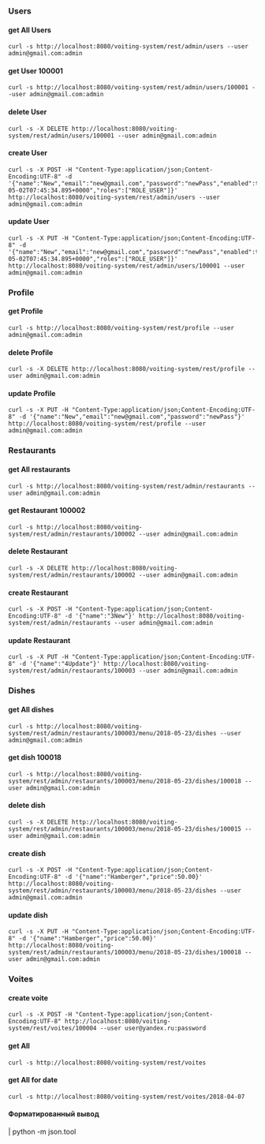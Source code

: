 ### Users

#### get All Users
    curl -s http://localhost:8080/voiting-system/rest/admin/users --user admin@gmail.com:admin

#### get User 100001
    curl -s http://localhost:8080/voiting-system/rest/admin/users/100001 --user admin@gmail.com:admin

#### delete User
    curl -s -X DELETE http://localhost:8080/voiting-system/rest/admin/users/100001 --user admin@gmail.com:admin

#### create User
    curl -s -X POST -H "Content-Type:application/json;Content-Encoding:UTF-8" -d '{"name":"New","email":"new@gmail.com","password":"newPass","enabled":true,"registered":"2018-05-02T07:45:34.895+0000","roles":["ROLE_USER"]}' http://localhost:8080/voiting-system/rest/admin/users --user admin@gmail.com:admin

#### update User
    curl -s -X PUT -H "Content-Type:application/json;Content-Encoding:UTF-8" -d '{"name":"New","email":"new@gmail.com","password":"newPass","enabled":true,"registered":"2018-05-02T07:45:34.895+0000","roles":["ROLE_USER"]}' http://localhost:8080/voiting-system/rest/admin/users/100001 --user admin@gmail.com:admin


### Profile

#### get Profile
    curl -s http://localhost:8080/voiting-system/rest/profile --user admin@gmail.com:admin

#### delete Profile
    curl -s -X DELETE http://localhost:8080/voiting-system/rest/profile --user admin@gmail.com:admin

#### update Profile
    curl -s -X PUT -H "Content-Type:application/json;Content-Encoding:UTF-8" -d '{"name":"New","email":"new@gmail.com","password":"newPass"}' http://localhost:8080/voiting-system/rest/profile --user admin@gmail.com:admin


### Restaurants

#### get All restaurants
    curl -s http://localhost:8080/voiting-system/rest/admin/restaurants --user admin@gmail.com:admin

#### get Restaurant 100002
    curl -s http://localhost:8080/voiting-system/rest/admin/restaurants/100002 --user admin@gmail.com:admin

#### delete Restaurant
    curl -s -X DELETE http://localhost:8080/voiting-system/rest/admin/restaurants/100002 --user admin@gmail.com:admin

#### create Restaurant
    curl -s -X POST -H "Content-Type:application/json;Content-Encoding:UTF-8" -d '{"name":"3New"}' http://localhost:8080/voiting-system/rest/admin/restaurants --user admin@gmail.com:admin

#### update Restaurant
    curl -s -X PUT -H "Content-Type:application/json;Content-Encoding:UTF-8" -d '{"name":"4Update"}' http://localhost:8080/voiting-system/rest/admin/restaurants/100003 --user admin@gmail.com:admin



### Dishes

#### get All dishes
    curl -s http://localhost:8080/voiting-system/rest/admin/restaurants/100003/menu/2018-05-23/dishes --user admin@gmail.com:admin

#### get dish 100018
    curl -s http://localhost:8080/voiting-system/rest/admin/restaurants/100003/menu/2018-05-23/dishes/100018 --user admin@gmail.com:admin

#### delete dish
    curl -s -X DELETE http://localhost:8080/voiting-system/rest/admin/restaurants/100003/menu/2018-05-23/dishes/100015 --user admin@gmail.com:admin

#### create dish
    curl -s -X POST -H "Content-Type:application/json;Content-Encoding:UTF-8" -d '{"name":"Hamberger","price":50.00}' http://localhost:8080/voiting-system/rest/admin/restaurants/100003/menu/2018-05-23/dishes --user admin@gmail.com:admin

#### update dish
    curl -s -X PUT -H "Content-Type:application/json;Content-Encoding:UTF-8" -d '{"name":"Hamberger","price":50.00}' http://localhost:8080/voiting-system/rest/admin/restaurants/100003/menu/2018-05-23/dishes/100018 --user admin@gmail.com:admin


### Voites

#### create voite
    curl -s -X POST -H "Content-Type:application/json;Content-Encoding:UTF-8" http://localhost:8080/voiting-system/rest/voites/100004 --user user@yandex.ru:password

#### get All 
    curl -s http://localhost:8080/voiting-system/rest/voites
    
#### get All for date    
    curl -s http://localhost:8080/voiting-system/rest/voites/2018-04-07


#### Форматированный вывод 
   | python -m json.tool
